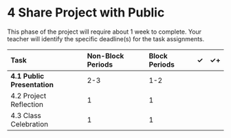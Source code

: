 # 4 Share Project with Public

This phase of the project will require about 1 week to complete. Your teacher will identify the specific deadline\(s\) for the task assignments.

| Task | Non-Block Periods | Block Periods | ✓ | ✓+ |
| :--- | :--- | :--- | :--- | :--- |
| **4.1 Public Presentation** | 2-3 | 1-2 |  |  |
| 4.2 Project Reflection | 1 | 1 |  |  |
| 4.3 Class Celebration | 1 | 1 |  |  |




